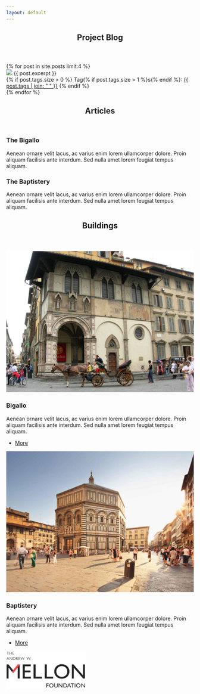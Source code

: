 ```yaml
---
layout: default
---
```

<!-- Section -->
<section>
	<header class="major">
		<h2>Project Blog</h2>
	</header>
	<div class="posts">
		{% for post in site.posts limit:4 %}
		<article>
				<a href="florence-site/{{ post.url }}" class="image"><img src="assets/images/{{ post.image }}"></a>
				{{ post.excerpt }}
				<br/>
				{% if post.tags.size > 0 %}
  				Tag{% if post.tags.size > 1 %}s{% endif %}:
  				<a href="{{ 'blog.html' | absolute_url }}">{{ post.tags | join: " " }}</a>
				{% endif %}
				<!-- <ul class="actions">
					<li><a href="{{ 'blog.html' | absolute_url }}" class="button">More</a></li>
				</ul> -->
		</article>
		{% endfor %}
	</div>
</section>

<!-- Section -->
<section>
	<header class="major">
		<h2>Articles</h2>
	</header>
	<div class="features">
		<article>
			<span class="icon fa-newspaper-o"></span>
			<div class="content">
				<h3>The Bigallo</h3>
				<p>Aenean ornare velit lacus, ac varius enim lorem ullamcorper dolore. Proin aliquam facilisis ante interdum. Sed nulla amet lorem feugiat tempus aliquam.</p>
			</div>
		</article>
		<article>
			<span class="icon fa-newspaper-o"></span>
			<div class="content">
				<h3>The Baptistery</h3>
				<p>Aenean ornare velit lacus, ac varius enim lorem ullamcorper dolore. Proin aliquam facilisis ante interdum. Sed nulla amet lorem feugiat tempus aliquam.</p>
			</div>
		</article>
	</div>
</section>

<!-- Section -->
<section>
	<header class="major">
		<h2>Buildings</h2>
	</header>
	<div class="posts">
		<article>
			<a href="#" class="image"><img src="assets/images/bigallo_1.jpg" alt="" /></a>
			<h3>Bigallo</h3>
			<p>Aenean ornare velit lacus, ac varius enim lorem ullamcorper dolore. Proin aliquam facilisis ante interdum. Sed nulla amet lorem feugiat tempus aliquam.</p>
			<ul class="actions">
				<li><a href="#" class="button">More</a></li>
			</ul>
		</article>
		<article>
			<a href="#" class="image"><img src="assets/images/baptistery_1.jpg" alt="" /></a>
			<h3>Baptistery</h3>
			<p>Aenean ornare velit lacus, ac varius enim lorem ullamcorper dolore. Proin aliquam facilisis ante interdum. Sed nulla amet lorem feugiat tempus aliquam.</p>
			<ul class="actions">
				<li><a href="#" class="button">More</a></li>
			</ul>
		</article>
	</div>
</section>

<section>
	<div class="affiliation">
	<a href="https://mellon.org/">
		<img src="assets/images/logo_mellon.png" alt="" height="100"></a>
	</div>
</section>
